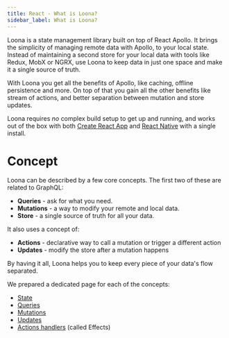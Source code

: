 ```yaml
---
title: React - What is Loona?
sidebar_label: What is Loona?
---
```


Loona is a state management library built on top of React Apollo. It brings the simplicity of managing remote data with Apollo, to your local state. Instead of maintaining a second store for your local data with tools like Redux, MobX or NGRX, use Loona to keep data in just one space and make it a single source of truth.

With Loona you get all the benefits of Apollo, like caching, offline persistence and more. On top of that you gain all the other benefits like stream of actions, and better separation between mutation and store updates.

Loona requires _no_ complex build setup to get up and running, and works out of the box with both [Create React App](https://npmjs.org/package/create-react-app) and [React Native](https://facebook.github.io/react-native/) with a single install.

# Concept

Loona can be described by a few core concepts. The first two of these are related to GraphQL:

- **Queries** - ask for what you need.
- **Mutations** - a way to modify your remote and local data.
- **Store** - a single source of truth for all your data.

It also uses a concept of:

- **Actions** - declarative way to call a mutation or trigger a different action
- **Updates** - modify the store after a mutation happens

By having it all, Loona helps you to keep every piece of your data's flow separated.

We prepared a dedicated page for each of the concepts:

- [State](./essentials/state)
- [Queries](./essentials/queries)
- [Mutations](./essentials/mutations)
- [Updates](./essentials/updates)
- [Actions handlers](./essentials/effects) (called Effects)